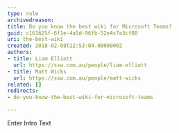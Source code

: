 ```yaml
---
type: rule
archivedreason: 
title: Do you know the best wiki for Microsoft Teams?
guid: c161625f-6f1e-4a5d-96fb-52e4c7a3cf88
uri: the-best-wiki
created: 2018-02-09T22:53:04.0000000Z
authors:
- title: Liam Elliott
  url: https://ssw.com.au/people/liam-elliott
- title: Matt Wicks
  url: https://ssw.com.au/people/matt-wicks
related: []
redirects:
- do-you-know-the-best-wiki-for-microsoft-teams

---
```



Enter Intro Text
<br><excerpt class='endintro'></excerpt><br>



